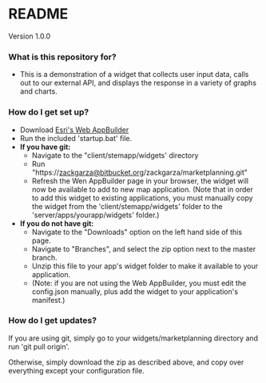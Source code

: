 # README #
Version 1.0.0

### What is this repository for? ###

* This is a demonstration of a widget that collects user input data, calls out to our external API, and displays the response in a variety of graphs and charts.

### How do I get set up? ###

* Download [Esri's Web AppBuilder](https://developers.arcgis.com/web-appbuilder/)
* Run the included 'startup.bat' file.
* **If you have git:**
    * Navigate to the "client/stemapp/widgets' directory
    * Run "https://zackgarza@bitbucket.org/zackgarza/marketplanning.git"
    * Refresh the Wen AppBuilder page in your browser, the widget will now be available to add to new map application. (Note that in order to add this widget to existing applications, you must manually copy the widget from the 'client/stemapp/widgets' folder to the 'server/apps/yourapp/widgets' folder.)
* **If you do not have git:**
    * Navigate to the "Downloads" option on the left hand side of this page.
    * Navigate to "Branches", and select the zip option next to the master branch.
    * Unzip this file to your app's widget folder to make it available to your application. 
    * (Note: if you are not using the Web AppBuilder, you must edit the config.json manually, plus add the widget to your application's manifest.)

### How do I get updates? ###

If you are using git, simply go to your widgets/marketplanning directory and run 'git pull origin'.

Otherwise, simply download the zip as described above, and copy over everything except your configuration file.